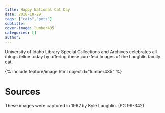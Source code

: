 ```yaml
---
title: Happy National Cat Day
date: 2018-10-29
tags: ["cats","pets"]
subtitle: 
cover-image: lumber435
categories: []
author:
---
```


University of Idaho Library Special Collections and Archives celebrates all things feline today by offering these purr-fect images of the Laughlin family cat.

{% include feature/image.html objectid="lumber435" %}

# Sources

These images were captured in 1962 by Kyle Laughlin. (PG 99-342)